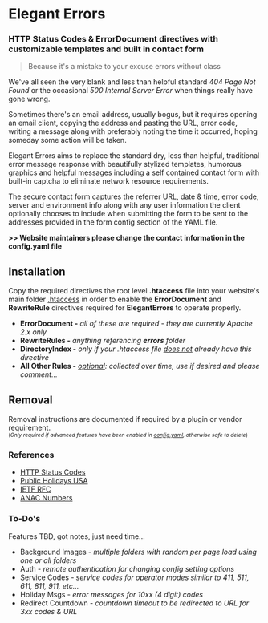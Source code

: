 # Elegant Errors

### HTTP Status Codes & ErrorDocument directives with customizable templates and built in contact form

> Because it's a mistake to your excuse errors without class

We've all seen the very blank and less than helpful standard *404 Page Not Found* or the occasional *500 Internal Server Error* when things really have gone wrong.
 
Sometimes there's an email address, usually bogus, but it requires opening an email client, copying the address and pasting the URL, error code, writing a message along with preferably noting the time it occurred, hoping someday some action will be taken.
  
Elegant Errors aims to replace the standard dry, less than helpful, traditional error message response with beautifully stylized templates, humorous graphics and helpful messages including a self contained contact form with built-in captcha to eliminate network resource requirements.

The secure contact form captures the referrer URL, date & time, error code, server and environment info along with any user information the client optionally chooses to include when submitting the form to be sent to the addresses provided in the form config section of the YAML file.

__>> Website maintainers please change the contact information in the config.yaml file__

## Installation

Copy the required directives the root level **.htaccess** file into your website's main folder <u>.htaccess</u> in order to enable the __ErrorDocument__ and __RewriteRule__ directives required for __ElegantErrors__ to operate properly.



+ __ErrorDocument -__ *all of these are required - they are currently Apache 2.x only*
+ __RewriteRules -__ *anything referencing __errors__ folder*
+ __DirectoryIndex -__ *only if your .htaccess file <u>does not</u> already have this directive*
+ __All Other Rules -__ *<u>optional</u>: collected over time, use if desired and please comment...*

## Removal

Removal instructions are documented if required by a plugin or vendor requirement.<br />
<span style="font-size:75%;">(*Only required if advanced features have been enabled in <u>config.yaml</u>, otherwise safe to delete*)</span>
  
### References
+ [HTTP Status Codes](https://en.wikipedia.org/wiki/Public_holidays_in_the_United_States)
+ [Public Holidays USA](https://en.wikipedia.org/wiki/Public_holidays_in_the_United_States)
+ [IETF RFC](https://www.ietf.org/rfc.html)
+ [ANAC Numbers](https://en.wikipedia.org/wiki/Automatic_number_announcement_circuit#ANAC_numbers)

### To-Do's

Features TBD, got notes, just need time...

+ Background Images - *multiple folders with random per page load using one or all folders*
+ Auth - *remote authentication for changing config setting options*
+ Service Codes - *service codes for operator modes similar to 411, 511, 611, 811, 911, etc...*
+ Holiday Msgs - *error messages for 10xx (4 digit) codes*
+ Redirect Countdown - *countdown timeout to be redirected to URL for 3xx codes & URL*

  